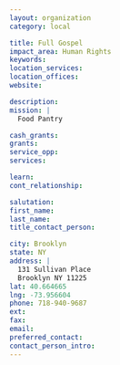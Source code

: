 ```yaml
---
layout: organization
category: local

title: Full Gospel
impact_area: Human Rights
keywords: 
location_services: 
location_offices: 
website: 

description: 
mission: |
  Food Pantry

cash_grants: 
grants: 
service_opp: 
services: 

learn: 
cont_relationship: 

salutation: 
first_name: 
last_name: 
title_contact_person: 

city: Brooklyn
state: NY
address: |
  131 Sullivan Place     
  Brooklyn NY 11225
lat: 40.664665
lng: -73.956604
phone: 718-940-9687
ext: 
fax: 
email: 
preferred_contact: 
contact_person_intro: 
---
```

